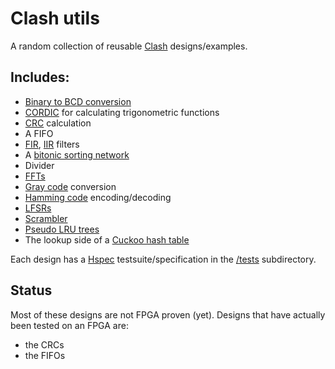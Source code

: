 # Clash utils

A random collection of reusable [Clash](http://www.clash-lang.org/) designs/examples.

## Includes:
* [Binary to BCD conversion](https://en.wikipedia.org/wiki/Double_dabble)
* [CORDIC](https://en.wikipedia.org/wiki/CORDIC) for calculating trigonometric functions
* [CRC](https://en.wikipedia.org/wiki/Cyclic_redundancy_check) calculation
* A FIFO
* [FIR](https://en.wikipedia.org/wiki/Finite_impulse_response), [IIR](https://en.wikipedia.org/wiki/Infinite_impulse_response) filters
* A [bitonic sorting network](https://en.wikipedia.org/wiki/Bitonic_sorter)
* Divider
* [FFTs](https://en.wikipedia.org/wiki/Fast_Fourier_transform)
* [Gray code](https://en.wikipedia.org/wiki/Gray_code) conversion
* [Hamming code](https://en.wikipedia.org/wiki/Hamming_code) encoding/decoding
* [LFSRs](https://en.wikipedia.org/wiki/Linear-feedback_shift_register)
* [Scrambler](https://en.wikipedia.org/wiki/Scrambler)
* [Pseudo LRU trees](https://en.wikipedia.org/wiki/Pseudo-LRU)
* The lookup side of a [Cuckoo hash table](https://en.wikipedia.org/wiki/Cuckoo_hashing)

Each design has a [Hspec](https://hspec.github.io/) testsuite/specification in the [/tests](https://github.com/adamwalker/clash-utils/tree/master/tests) subdirectory.

## Status

Most of these designs are not FPGA proven (yet). Designs that have actually been tested on an FPGA are:
* the CRCs
* the FIFOs

